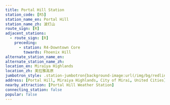 ```yaml
---
title: Portal Hill Station
station_code: [R5]
station_name_en: Portal Hill
station_name_zh: 波打山
route_sign: [R]
adjacent_stations:
  - route_sign: [R]
    preceding:
      - station: R4-Downtown Core
        towards: Fhoenix Hill
alternate_station_name_en: 
alternate_station_name_zh: 
location_en: Miraiya Highlands
location_zh: 美拉雅高原
jumbotron_style: .station-jumbotron{background-image:url(/img/bg/redline.png);background-repeat:no-repeat;background-size:50% 10px;background-position:left 130px}
address: [Portal Hill, Miraiya Highlands, City of Mirai, United Cities]
nearby_attraction: [Portal Hill Weather Station]
connecting_station: false
popular: false
---
```


